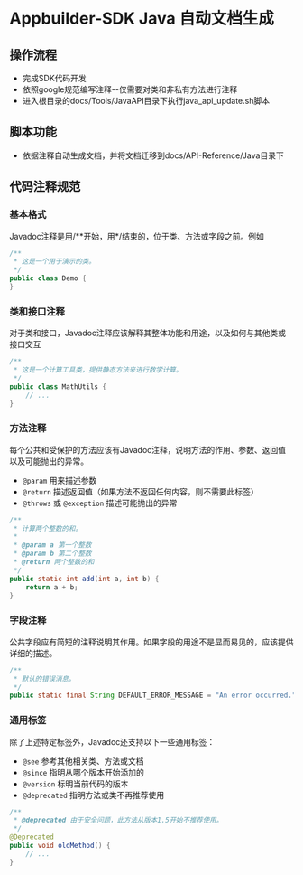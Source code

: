# Appbuilder-SDK Java 自动文档生成

## 操作流程

- 完成SDK代码开发
- 依照google规范编写注释--仅需要对类和非私有方法进行注释
- 进入根目录的docs/Tools/JavaAPI目录下执行java_api_update.sh脚本

## 脚本功能

- 依据注释自动生成文档，并将文档迁移到docs/API-Reference/Java目录下

## 代码注释规范

### 基本格式

Javadoc注释是用/**开始，用\*/结束的，位于类、方法或字段之前。例如

```java
/**
 * 这是一个用于演示的类。
 */
public class Demo {
}
```

### 类和接口注释

对于类和接口，Javadoc注释应该解释其整体功能和用途，以及如何与其他类或接口交互

```java
/**
 * 这是一个计算工具类，提供静态方法来进行数学计算。
 */
public class MathUtils {
    // ...
}
```

### 方法注释

每个公共和受保护的方法应该有Javadoc注释，说明方法的作用、参数、返回值以及可能抛出的异常。

- `@param` 用来描述参数
- `@return` 描述返回值（如果方法不返回任何内容，则不需要此标签）
- `@throws` 或 `@exception` 描述可能抛出的异常

```java
/**
 * 计算两个整数的和。
 *
 * @param a 第一个整数
 * @param b 第二个整数
 * @return 两个整数的和
 */
public static int add(int a, int b) {
    return a + b;
}
```

### 字段注释

公共字段应有简短的注释说明其作用。如果字段的用途不是显而易见的，应该提供详细的描述。

```java
/**
 * 默认的错误消息。
 */
public static final String DEFAULT_ERROR_MESSAGE = "An error occurred.";
```

### 通用标签

除了上述特定标签外，Javadoc还支持以下一些通用标签：

- `@see` 参考其他相关类、方法或文档
- `@since` 指明从哪个版本开始添加的
- `@version` 标明当前代码的版本
- `@deprecated` 指明方法或类不再推荐使用

```java
/**
 * @deprecated 由于安全问题，此方法从版本1.5开始不推荐使用。
 */
@Deprecated
public void oldMethod() {
    // ...
}
```

